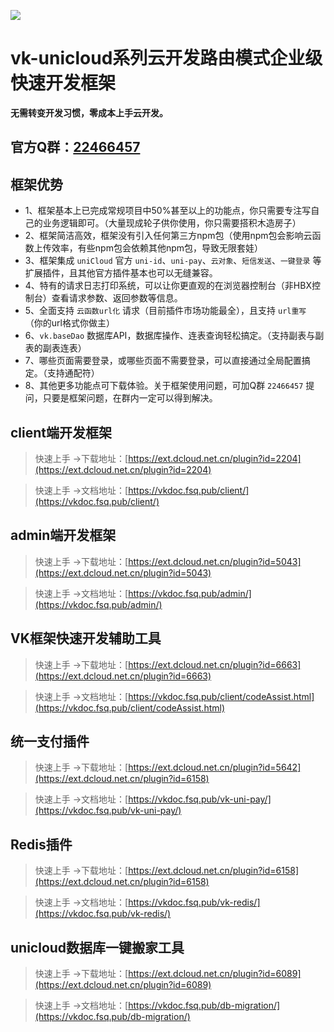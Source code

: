 ![](https://vkdoc.fsq.pub/image/logo.png)

# vk-unicloud系列云开发路由模式企业级快速开发框架

**无需转变开发习惯，零成本上手云开发。**

## 官方Q群：[22466457](https://jq.qq.com/?_wv=1027&k=RTeqPXCZ) 

## 框架优势

* 1、框架基本上已完成常规项目中50%甚至以上的功能点，你只需要专注写自己的业务逻辑即可。（大量现成轮子供你使用，你只需要搭积木造房子）
* 2、框架简洁高效，框架没有引入任何第三方npm包（使用npm包会影响云函数上传效率，有些npm包会依赖其他npm包，导致无限套娃）
* 3、框架集成 `uniCloud` 官方 `uni-id`、`uni-pay`、`云对象`、`短信发送`、`一键登录` 等扩展插件，且其他官方插件基本也可以无缝兼容。
* 4、特有的请求日志打印系统，可以让你更直观的在浏览器控制台（非HBX控制台）查看请求参数、返回参数等信息。
* 5、全面支持 `云函数url化` 请求（目前插件市场功能最全），且支持 `url重写` （你的url格式你做主）
* 6、`vk.baseDao` 数据库API，数据库操作、连表查询轻松搞定。（支持副表与副表的副表连表）
* 7、哪些页面需要登录，或哪些页面不需要登录，可以直接通过全局配置搞定。（支持通配符）
* 8、其他更多功能点可下载体验。关于框架使用问题，可加Q群 `22466457` 提问，只要是框架问题，在群内一定可以得到解决。

## client端开发框架

> 快速上手 →下载地址：[https://ext.dcloud.net.cn/plugin?id=2204](https://ext.dcloud.net.cn/plugin?id=2204)

> 快速上手 →文档地址：[https://vkdoc.fsq.pub/client/](https://vkdoc.fsq.pub/client/)

## admin端开发框架

> 快速上手 →下载地址：[https://ext.dcloud.net.cn/plugin?id=5043](https://ext.dcloud.net.cn/plugin?id=5043)

> 快速上手 →文档地址：[https://vkdoc.fsq.pub/admin/](https://vkdoc.fsq.pub/admin/)

## VK框架快速开发辅助工具

> 快速上手 →下载地址：[https://ext.dcloud.net.cn/plugin?id=6663](https://ext.dcloud.net.cn/plugin?id=6663)

> 快速上手 →文档地址：[https://vkdoc.fsq.pub/client/codeAssist.html](https://vkdoc.fsq.pub/client/codeAssist.html)

## 统一支付插件

> 快速上手 →下载地址：[https://ext.dcloud.net.cn/plugin?id=5642](https://ext.dcloud.net.cn/plugin?id=6158)

> 快速上手 →文档地址：[https://vkdoc.fsq.pub/vk-uni-pay/](https://vkdoc.fsq.pub/vk-uni-pay/)


## Redis插件

> 快速上手 →下载地址：[https://ext.dcloud.net.cn/plugin?id=6158](https://ext.dcloud.net.cn/plugin?id=6158)

> 快速上手 →文档地址：[https://vkdoc.fsq.pub/vk-redis/](https://vkdoc.fsq.pub/vk-redis/)

## unicloud数据库一键搬家工具

> 快速上手 →下载地址：[https://ext.dcloud.net.cn/plugin?id=6089](https://ext.dcloud.net.cn/plugin?id=6089)

> 快速上手 →文档地址：[https://vkdoc.fsq.pub/db-migration/](https://vkdoc.fsq.pub/db-migration/)



